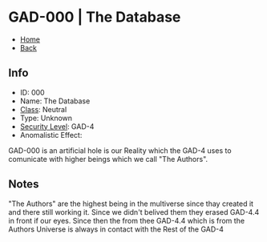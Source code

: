 # GAD-000 | The Database

- [Home](../../../home.md)
- [Back](../s1.md)

## Info

- ID: 000
- Name: The Database
- [Class](../class.md): Neutral
- Type: Unknown
- [Security Level](../sec.md): GAD-4
- Anomalistic Effect:

GAD-000 is an artificial hole is our Reality which the GAD-4 uses to comunicate with higher beings which we call "The Authors".

## Notes

"The Authors" are the highest being in the multiverse since thay created it and there still working it. Since we didn't belived them they erased GAD-4.4 in front if our eyes. Since then the from thee GAD-4.4 which is from the Authors Universe is always in contact with the Rest of the GAD-4
